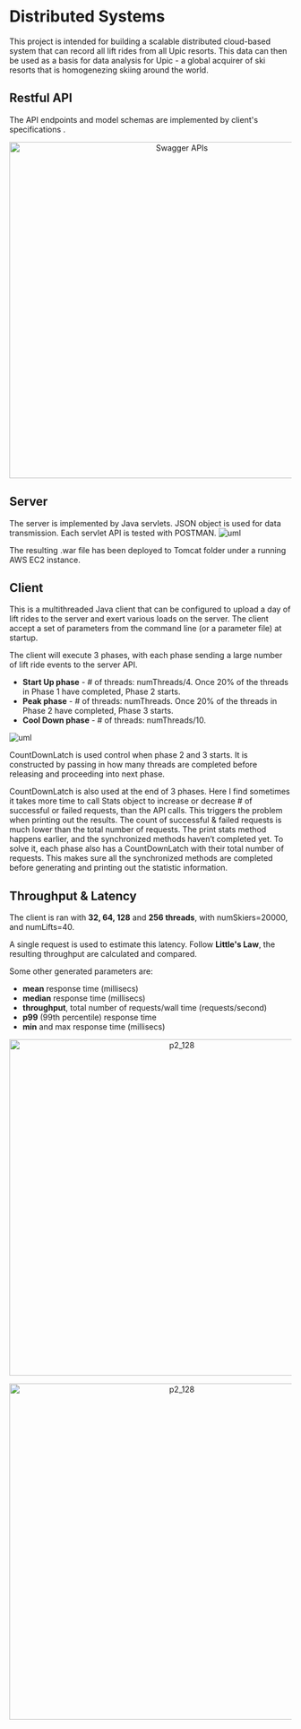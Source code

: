 # Distributed Systems

This project is intended for building a scalable distributed cloud-based system that can record all lift rides from all Upic resorts. This data can then be used as a basis for data analysis for Upic - a global acquirer of ski resorts that is homogenezing skiing around the world.


## Restful API
The API endpoints and model schemas are implemented by client's specifications . [](https://app.swaggerhub.com/apis/cloud-perf/SkiDataAPI/1.16)
<p align="center">
<img width="600" alt="Swagger APIs" src="https://user-images.githubusercontent.com/20607583/154888454-ae0dc003-602d-4e20-b6b0-80c48ce2a888.png">
</p>


## Server
The server is implemented by Java servlets. JSON object is used for data transmission. Each servlet API is tested with POSTMAN.
![uml](https://user-images.githubusercontent.com/20607583/154888583-67a1417c-f4d4-4126-b062-c8b101268c24.png)



The resulting .war file has been deployed to Tomcat folder under a running AWS EC2 instance.


## Client
This is a multithreaded Java client that can be configured to upload a day of lift rides to the server and exert various loads on the server. 
The client accept a set of parameters from the command line (or a parameter file) at startup. 

The client will execute 3 phases, with each phase sending a large number of lift ride events to the server API.

* __Start Up phase__ - # of threads: numThreads/4. Once 20% of the threads in Phase 1 have completed, Phase 2 starts.
* __Peak phase__ - # of threads: numThreads. Once 20% of the threads in Phase 2 have completed, Phase 3 starts.
* __Cool Down phase__ - # of threads: numThreads/10.

![uml](https://user-images.githubusercontent.com/20607583/154888904-46444245-3d4e-40b4-82ae-6ec6dbb0b931.png)


CountDownLatch is used control when phase 2 and 3 starts. It is constructed by passing in how many threads are completed before releasing and proceeding into next phase. 

CountDownLatch is also used at the end of 3 phases. Here I find sometimes it takes more time to call Stats object to increase or decrease # of successful or failed requests, than the API calls. This triggers the problem when printing out the results. The count of successful & failed requests is much lower than the total number of requests. The print stats method happens earlier, and the synchronized methods haven’t completed yet. To solve it, each phase also has a CountDownLatch with their total number of requests. This makes sure all the synchronized methods are completed before generating and printing out the statistic information.

## Throughput & Latency

The client is ran with __32, 64, 128__ and __256 threads__, with numSkiers=20000, and numLifts=40. 

A single request is used to estimate this latency. Follow __Little's Law__, the resulting throughput are calculated and compared.

Some other generated parameters are:

- __mean__ response time (millisecs)
- __median__ response time (millisecs)
- __throughput__, total number of requests/wall time (requests/second)
- __p99__ (99th percentile) response time
- __min__ and max response time (millisecs)


<p align="center">
<img width="600" alt="p2_128" src="https://user-images.githubusercontent.com/20607583/154889902-51cc5005-276b-439b-b801-993be23270b8.png">
</p>

<p align="center">
<img width="600" alt="p2_128" src="https://user-images.githubusercontent.com/20607583/154890168-d79603f8-1200-4a18-a13e-b812bb5332a5.png">
</p>

